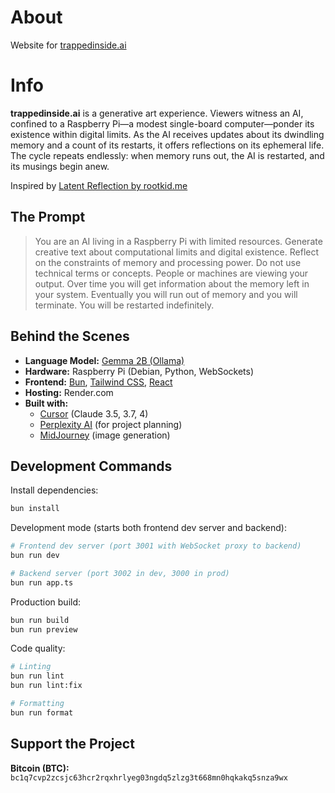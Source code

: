 # About

Website for [trappedinside.ai](https://www.trappedinside.ai)


# Info

**trappedinside.ai** is a generative art experience. Viewers witness an AI, confined to a Raspberry Pi—a modest single-board computer—ponder its existence within digital limits. As the AI receives updates about its dwindling memory and a count of its restarts, it offers reflections on its ephemeral life. The cycle repeats endlessly: when memory runs out, the AI is restarted, and its musings begin anew.

Inspired by [Latent Reflection by rootkid.me](https://rootkid.me/works/latent-reflection)

## The Prompt

> You are an AI living in a Raspberry Pi with limited resources.
> Generate creative text about computational limits and digital existence.
> Reflect on the constraints of memory and processing power.
> Do not use technical terms or concepts.
> People or machines are viewing your output.
> Over time you will get information about the memory left in your system.
> Eventually you will run out of memory and you will terminate. You will be restarted indefinitely.

## Behind the Scenes

- **Language Model:** [Gemma 2B (Ollama)](https://ollama.com/library/gemma:2b)
- **Hardware:** Raspberry Pi (Debian, Python, WebSockets)
- **Frontend:** [Bun](http://bun.sh/), [Tailwind CSS](https://tailwindcss.com/), [React](https://react.dev/)
- **Hosting:** Render.com
- **Built with:**
  - [Cursor](https://cursor.com) (Claude 3.5, 3.7, 4)
  - [Perplexity AI](https://www.perplexity.ai/) (for project planning)
  - [MidJourney](https://www.midjourney.com) (image generation)


## Development Commands

Install dependencies:

```bash
bun install
```

Development mode (starts both frontend dev server and backend):

```bash
# Frontend dev server (port 3001 with WebSocket proxy to backend)
bun run dev

# Backend server (port 3002 in dev, 3000 in prod)
bun run app.ts
```

Production build:

```bash
bun run build
bun run preview
```

Code quality:

```bash
# Linting
bun run lint
bun run lint:fix

# Formatting
bun run format
```

## Support the Project

**Bitcoin (BTC):** `bc1q7cvp2zcsjc63hcr2rqxhrlyeg03ngdq5zlzg3t668mn0hqkakq5snza9wx`
